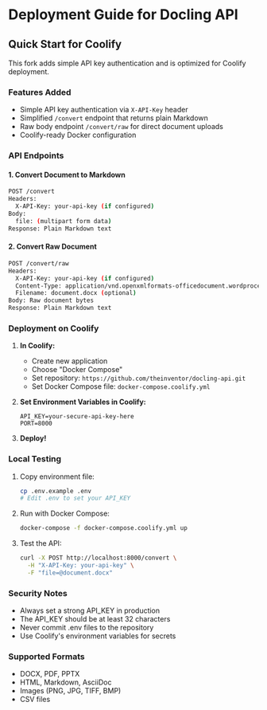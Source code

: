 # Deployment Guide for Docling API

## Quick Start for Coolify

This fork adds simple API key authentication and is optimized for Coolify deployment.

### Features Added
- Simple API key authentication via `X-API-Key` header
- Simplified `/convert` endpoint that returns plain Markdown
- Raw body endpoint `/convert/raw` for direct document uploads
- Coolify-ready Docker configuration

### API Endpoints

#### 1. Convert Document to Markdown
```bash
POST /convert
Headers:
  X-API-Key: your-api-key (if configured)
Body:
  file: (multipart form data)
Response: Plain Markdown text
```

#### 2. Convert Raw Document
```bash
POST /convert/raw  
Headers:
  X-API-Key: your-api-key (if configured)
  Content-Type: application/vnd.openxmlformats-officedocument.wordprocessingml.document
  Filename: document.docx (optional)
Body: Raw document bytes
Response: Plain Markdown text
```

### Deployment on Coolify

1. **In Coolify:**
   - Create new application
   - Choose "Docker Compose" 
   - Set repository: `https://github.com/theinventor/docling-api.git`
   - Set Docker Compose file: `docker-compose.coolify.yml`

2. **Set Environment Variables in Coolify:**
   ```
   API_KEY=your-secure-api-key-here
   PORT=8000
   ```

3. **Deploy!**

### Local Testing

1. Copy environment file:
   ```bash
   cp .env.example .env
   # Edit .env to set your API_KEY
   ```

2. Run with Docker Compose:
   ```bash
   docker-compose -f docker-compose.coolify.yml up
   ```

3. Test the API:
   ```bash
   curl -X POST http://localhost:8000/convert \
     -H "X-API-Key: your-api-key" \
     -F "file=@document.docx"
   ```

### Security Notes
- Always set a strong API_KEY in production
- The API_KEY should be at least 32 characters
- Never commit .env files to the repository
- Use Coolify's environment variables for secrets

### Supported Formats
- DOCX, PDF, PPTX
- HTML, Markdown, AsciiDoc  
- Images (PNG, JPG, TIFF, BMP)
- CSV files
